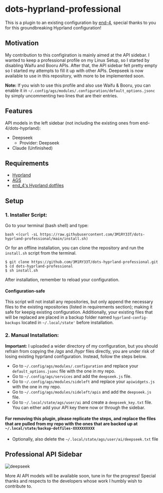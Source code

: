 # dots-hyprland-professional

This is a plugin to an existing configuration by [end-4](https://github.com/end-4), special thanks to you for this groundbreaking Hyprland configuration!

## Motivation

My contribution to this configiration is mainly aimed at the API sidebar. I wanted to keep a professional profile on my Linux Setup, so I started by disabling Waifu and Booru APIs. After that, the API sidebar felt pretty empty so I started my attempts to fill it up with other APIs. Deepseek is now available to use in this repository, with more to be implemented soon. 

**Note:** If you wish to use this profile and also use Waifu & Booru, you can enable it in ``~/.config/ags/modules/.configuration/default_options.jsonc`` by simply uncommenting two lines that are their entries.

## Features

API models in the left sidebar (not including the existing ones from end-4/dots-hyprland):

- Deepseek
  - Provider: Deepseek 
- Claude (Unfinished)

## Requirements

- [Hyprland](https://github.com/hyprwm/Hyprland)
- [AGS](https://github.com/Aylur/ags)
- [end_4's Hyprland dotfiles](https://github.com/end-4/dots-hyprland)

## Setup

### 1. Installer Script:

Go to your terminal (bash shell) and type:

```
bash <(curl -sL https://raw.githubusercontent.com/3M1RY33T/dots-hyprland-professional/main/install.sh)
```

Or for an offline installation, you can clone the repository and run the ``install.sh`` script from the terminal.

```
$ git clone https://github.com/3M1RY33T/dots-hyprland-professional.git
$ cd dots-hyprland-professional
$ sh install.sh
```

After installation, remember to reload your configuration.

#### Configuration-safe

This script will not install any repositories, but only append the necessary files to the existing repositories (listed in requirements section); making it safe for keepig existing configuration. Additionally, your existing files that will be replaced are placed in a backup folder named ``hyprland-config-backups`` located in ``~/.local/state'`` before installation.

### 2. Manual Installation:

**Important:** I uploaded a wider directory of my configuration, but you should refrain from copying the */ags* and */hypr* files directly, you are under risk of losing existing hyprland configuration. Instead, follow the steps below.

- Go to ``~/.config/ags/modules/.configuration`` and replace your ``default_options.jsonc`` file with the one in my repo.
- Go to ``~/.config/ags/services`` and add the ``deepseek.js`` file.
- Go to ``~/.config/ags/modules/sideleft`` and replace your ``apiwidgets.js`` with the one in my repo.
- Go to ``~/.config/ags/modules/sideleft/apis`` and add the ``deepseek.js`` file.
- Go to ``~/.local/state/ags/user/ai`` and create a ``deepseek_key.txt`` file. You can either add your API key there now or through the sidebar.

#### For removing this plugin, please replicate the steps, and replace the files that are pulled from my repo with the ones that are backed up at ``~/.local/state/backup-dotfiles-XXXXXXXXXX`` 
- Optionally, also delete the ``~/.local/state/ags/user/ai/deepseek.txt`` file 

## Professional API Sidebar

![deepseek](https://github.com/user-attachments/assets/d1682ee5-f68e-4b52-8c09-cde9f8c5d880)


More AI API models will be available soon, tune in for the progress! Special thanks and respects to the developers whose work I humbly wish to contribute to.
